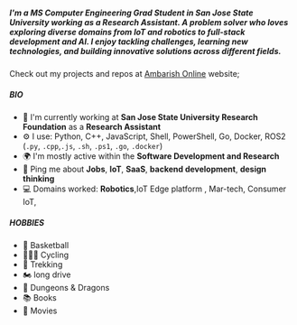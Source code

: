 
##### I'm a MS Computer Engineering Grad Student in San Jose State University working as a **Research Assistant**. A problem solver who loves exploring diverse domains from IoT and robotics to full-stack development and AI. I enjoy tackling challenges, learning new technologies, and building innovative solutions across different fields.
Check out my projects and repos at [Ambarish Online](https://ambarishgk.github.io/) website;

##### BIO

- 🏢 I'm currently working at **San Jose State University Research Foundation** as a **Research Assistant**
- ⚙️ I use:  Python, C++, JavaScript, Shell, PowerShell, Go, Docker, ROS2 (`.py`, `.cpp`,`.js`, `.sh`, `.ps1`, `.go`, `.docker`)
- 🌍 I'm mostly active within the **Software Development and Research**
- 💬 Ping me about **Jobs**, **IoT**, **SaaS**, **backend development**, **design thinking**
- 💻 Domains worked: **Robotics**,IoT Edge platform , Mar-tech, Consumer IoT, 


##### HOBBIES

- 🏀 Basketball
- 🚵🏽‍♂️ Cycling
- 🥾 Trekking
- 🏍️ long drive
- 🐲 Dungeons & Dragons
- 📚 Books
- 🎥 Movies

<!--
**AmbarishGK/AmbarishGK** is a ✨ _special_ ✨ repository because its `README.md` (this file) appears on your GitHub profile.

Here are some ideas to get you started:

- 🔭 I’m currently working on ...
- 🌱 I’m currently learning ...
- 👯 I’m looking to collaborate on ...
- 🤔 I’m looking for help with ...
- 💬 Ask me about ...
- 📫 How to reach me: ...
- 😄 Pronouns: ...
- ⚡ Fun fact: ...
-->
